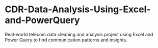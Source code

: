 # CDR-Data-Analysis-Using-Excel-and-PowerQuery
Real-world telecom data cleaning and analysis project using Excel and Power Query to find communication patterns and insights.
